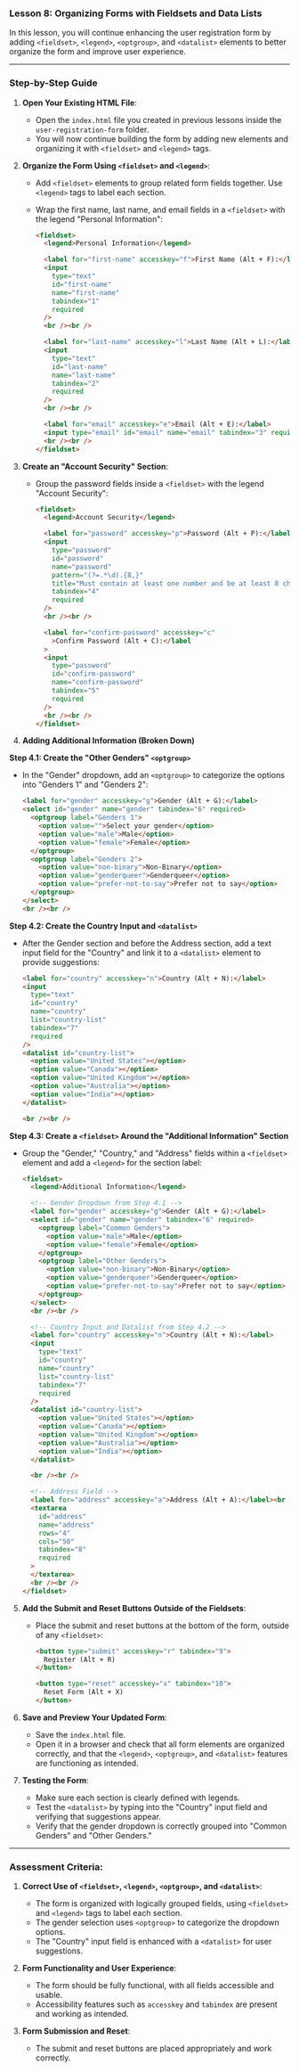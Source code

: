 ### **Lesson 8: Organizing Forms with Fieldsets and Data Lists**

In this lesson, you will continue enhancing the user registration form by adding `<fieldset>`, `<legend>`, `<optgroup>`, and `<datalist>` elements to better organize the form and improve user experience.

---

### **Step-by-Step Guide**

1. **Open Your Existing HTML File**:

   - Open the `index.html` file you created in previous lessons inside the `user-registration-form` folder.
   - You will now continue building the form by adding new elements and organizing it with `<fieldset>` and `<legend>` tags.

2. **Organize the Form Using `<fieldset>` and `<legend>`**:

   - Add `<fieldset>` elements to group related form fields together. Use `<legend>` tags to label each section.
   - Wrap the first name, last name, and email fields in a `<fieldset>` with the legend "Personal Information":

     ```html
     <fieldset>
       <legend>Personal Information</legend>

       <label for="first-name" accesskey="f">First Name (Alt + F):</label>
       <input
         type="text"
         id="first-name"
         name="first-name"
         tabindex="1"
         required
       />
       <br /><br />

       <label for="last-name" accesskey="l">Last Name (Alt + L):</label>
       <input
         type="text"
         id="last-name"
         name="last-name"
         tabindex="2"
         required
       />
       <br /><br />

       <label for="email" accesskey="e">Email (Alt + E):</label>
       <input type="email" id="email" name="email" tabindex="3" required />
       <br /><br />
     </fieldset>
     ```

3. **Create an "Account Security" Section**:

   - Group the password fields inside a `<fieldset>` with the legend "Account Security":

     ```html
     <fieldset>
       <legend>Account Security</legend>

       <label for="password" accesskey="p">Password (Alt + P):</label>
       <input
         type="password"
         id="password"
         name="password"
         pattern="(?=.*\d).{8,}"
         title="Must contain at least one number and be at least 8 characters long"
         tabindex="4"
         required
       />
       <br /><br />

       <label for="confirm-password" accesskey="c"
         >Confirm Password (Alt + C):</label
       >
       <input
         type="password"
         id="confirm-password"
         name="confirm-password"
         tabindex="5"
         required
       />
       <br /><br />
     </fieldset>
     ```

4. **Adding Additional Information (Broken Down)**

**Step 4.1: Create the "Other Genders" `<optgroup>`**

- In the "Gender" dropdown, add an `<optgroup>` to categorize the options into "Genders 1" and "Genders 2":
  ```html
  <label for="gender" accesskey="g">Gender (Alt + G):</label>
  <select id="gender" name="gender" tabindex="6" required>
    <optgroup label="Genders 1">
      <option value="">Select your gender</option>
      <option value="male">Male</option>
      <option value="female">Female</option>
    </optgroup>
    <optgroup label="Genders 2">
      <option value="non-binary">Non-Binary</option>
      <option value="genderqueer">Genderqueer</option>
      <option value="prefer-not-to-say">Prefer not to say</option>
    </optgroup>
  </select>
  <br /><br />
  ```

**Step 4.2: Create the Country Input and `<datalist>`**

- After the Gender section and before the Address section, add a text input field for the "Country" and link it to a `<datalist>` element to provide suggestions:

  ```html
  <label for="country" accesskey="n">Country (Alt + N):</label>
  <input
    type="text"
    id="country"
    name="country"
    list="country-list"
    tabindex="7"
    required
  />
  <datalist id="country-list">
    <option value="United States"></option>
    <option value="Canada"></option>
    <option value="United Kingdom"></option>
    <option value="Australia"></option>
    <option value="India"></option>
  </datalist>

  <br /><br />
  ```

**Step 4.3: Create a `<fieldset>` Around the "Additional Information" Section**

- Group the "Gender," "Country," and "Address" fields within a `<fieldset>` element and add a `<legend>` for the section label:

  ```html
  <fieldset>
    <legend>Additional Information</legend>

    <!-- Gender Dropdown from Step 4.1 -->
    <label for="gender" accesskey="g">Gender (Alt + G):</label>
    <select id="gender" name="gender" tabindex="6" required>
      <optgroup label="Common Genders">
        <option value="male">Male</option>
        <option value="female">Female</option>
      </optgroup>
      <optgroup label="Other Genders">
        <option value="non-binary">Non-Binary</option>
        <option value="genderqueer">Genderqueer</option>
        <option value="prefer-not-to-say">Prefer not to say</option>
      </optgroup>
    </select>
    <br /><br />

    <!-- Country Input and Datalist from Step 4.2 -->
    <label for="country" accesskey="n">Country (Alt + N):</label>
    <input
      type="text"
      id="country"
      name="country"
      list="country-list"
      tabindex="7"
      required
    />
    <datalist id="country-list">
      <option value="United States"></option>
      <option value="Canada"></option>
      <option value="United Kingdom"></option>
      <option value="Australia"></option>
      <option value="India"></option>
    </datalist>

    <br /><br />

    <!-- Address Field -->
    <label for="address" accesskey="a">Address (Alt + A):</label><br />
    <textarea
      id="address"
      name="address"
      rows="4"
      cols="50"
      tabindex="8"
      required
    >
    </textarea>
    <br /><br />
  </fieldset>
  ```

5. **Add the Submit and Reset Buttons Outside of the Fieldsets**:

   - Place the submit and reset buttons at the bottom of the form, outside of any `<fieldset>`:

     ```html
     <button type="submit" accesskey="r" tabindex="9">
       Register (Alt + R)
     </button>

     <button type="reset" accesskey="x" tabindex="10">
       Reset Form (Alt + X)
     </button>
     ```

6. **Save and Preview Your Updated Form**:

   - Save the `index.html` file.
   - Open it in a browser and check that all form elements are organized correctly, and that the `<legend>`, `<optgroup>`, and `<datalist>` features are functioning as intended.

7. **Testing the Form**:
   - Make sure each section is clearly defined with legends.
   - Test the `<datalist>` by typing into the "Country" input field and verifying that suggestions appear.
   - Verify that the gender dropdown is correctly grouped into "Common Genders" and "Other Genders."

---

### **Assessment Criteria**:

1. **Correct Use of `<fieldset>`, `<legend>`, `<optgroup>`, and `<datalist>`**:

   - The form is organized with logically grouped fields, using `<fieldset>` and `<legend>` tags to label each section.
   - The gender selection uses `<optgroup>` to categorize the dropdown options.
   - The "Country" input field is enhanced with a `<datalist>` for user suggestions.

2. **Form Functionality and User Experience**:

   - The form should be fully functional, with all fields accessible and usable.
   - Accessibility features such as `accesskey` and `tabindex` are present and working as intended.

3. **Form Submission and Reset**:
   - The submit and reset buttons are placed appropriately and work correctly.
